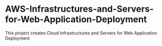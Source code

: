# AWS-Infrastructures-and-Servers-for-Web-Application-Deployment
This project creates Cloud Infrastructures and Servers for Web Application Deployment
